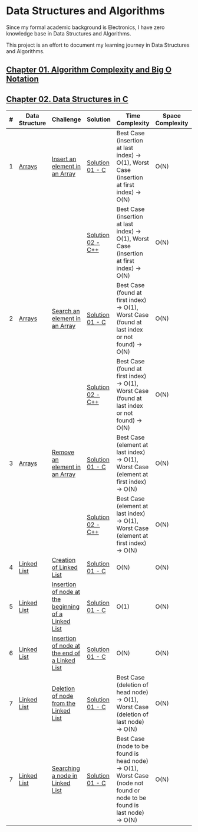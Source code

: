 # Data Structures and Algorithms

Since my formal academic background is Electronics, I have zero knowledge base in Data Structures and Algorithms.


This project is an effort to document my learning journey in Data Structures and Algorithms.

## [Chapter 01. Algorithm Complexity and Big O Notation](/ch01-algorithm-complexity/Ch01-Algorithm-Complexity-and-Big-O-Notation.ipynb)

## [Chapter 02. Data Structures in C](/ch02-datastructures-in-c)
| # | Data Structure | Challenge | Solution | Time Complexity | Space Complexity | Difficulty |
|---| -------------- | --------- | -------- | --------------- | ---------------- | ---------- |
|1|[Arrays](/ch02-datastructures-in-c/01-arrays)|[Insert an element in an Array](https://log2base2.com/courses/data-structures-in-c/inserting-an-element-in-array)|[Solution 01 - C](/ch02-datastructures-in-c/01-arrays/0001-inserting-an-element-in-array/inserting-an-element-in-array-solution-01.c)|Best Case (insertion at last index) -> O(1), Worst Case (insertion at first index) -> O(N)|O(N)|Easy|
||||[Solution 02 - C++](/ch02-datastructures-in-c/01-arrays/0001-inserting-an-element-in-array/inserting-an-element-in-array-solution-02.cpp)|Best Case (insertion at last index) -> O(1), Worst Case (insertion at first index) -> O(N)|O(N)|Easy|
|2|[Arrays](/ch02-datastructures-in-c/01-arrays)|[Search an element in an Array](https://log2base2.com/courses/data-structures-in-c/searching-an-element-in-array)|[Solution 01 - C](/ch02-datastructures-in-c/01-arrays/0002-searching-an-element-in-array/searching-an-element-in-array-solution-01.c)|Best Case (found at first index) -> O(1), Worst Case (found at last index or not found) -> O(N)|O(N)|Easy|
||||[Solution 02 - C++](/ch02-datastructures-in-c/01-arrays/0002-searching-an-element-in-array/searching-an-element-in-array-solution-02.cpp)|Best Case (found at first index) -> O(1), Worst Case (found at last index or not found) -> O(N)|O(N)|Easy|
|3|[Arrays](/ch02-datastructures-in-c/01-arrays)|[Remove an element in an Array](https://log2base2.com/courses/data-structures-in-c/removing-an-element-in-array)|[Solution 01 - C](/ch02-datastructures-in-c/01-arrays/0003-removing-an-element-in-array/removing-an-element-in-array-solution-01.c)|Best Case (element at last index) -> O(1), Worst Case (element at first index) -> O(N)|O(N)|Easy|
||||[Solution 02 - C++](/ch02-datastructures-in-c/01-arrays/0003-removing-an-element-in-array/removing-an-element-in-array-solution-02.cpp)|Best Case (element at last index) -> O(1), Worst Case (element at first index) -> O(N)|O(N)|Easy|
|4|[Linked List](/ch02-datastructures-in-c/02-linked-list)|[Creation of Linked List](https://log2base2.com/courses/data-structures-in-c/linked-list-basics)|[Solution 01 - C](/ch02-datastructures-in-c/02-linked-list/0001-creation-of-linked-list/creation-of-linked-list-solution-01.c)|O(N)|O(N)|Easy|
|5|[Linked List](/ch02-datastructures-in-c/02-linked-list)|[Insertion of node at the beginning of a Linked List](https://log2base2.com/courses/data-structures-in-c/inserting-a-node-at-beginning-linked-list)|[Solution 01 - C](/ch02-datastructures-in-c/02-linked-list/0002-insertion-of-node-at-beginning-of-linked-list/insertion-of-node-at-beginning-of-linked-list-solution-01.c)|O(1)|O(N)|Easy|
|6|[Linked List](/ch02-datastructures-in-c/02-linked-list)|[Insertion of node at the end of a Linked List](https://log2base2.com/courses/data-structures-in-c/inserting-a-node-at-end-linked-list)|[Solution 01 - C](/ch02-datastructures-in-c/02-linked-list/0003-insertion-of-node-at-end-of-linked-list/insertion-of-node-at-end-of-linked-list-solution-01.c)|O(N)|O(N)|Easy|
|7|[Linked List](/ch02-datastructures-in-c/02-linked-list)|[Deletion of node from the Linked List](https://log2base2.com/courses/data-structures-in-c/deleting-node-linked-list)|[Solution 01 - C](/ch02-datastructures-in-c/02-linked-list/0004-deletion-of-node-from-linked-list/deletion-of-node-from-linked-list-solution-01.c)|Best Case (deletion of head node) -> O(1), Worst Case (deletion of last node) -> O(N)|O(N)|Easy|
|7|[Linked List](/ch02-datastructures-in-c/02-linked-list)|[Searching a node in Linked List](https://log2base2.com/courses/data-structures-in-c/searching-a-node-in-singly-linked-list)|[Solution 01 - C](/ch02-datastructures-in-c/02-linked-list/0005-searching-a-node-in-linked-list/searching-a-node-in-linked-list-solution-01.c)|Best Case (node to be found is head node) -> O(1), Worst Case (node not found or node to be found is last node) -> O(N)|O(N)|Easy|










